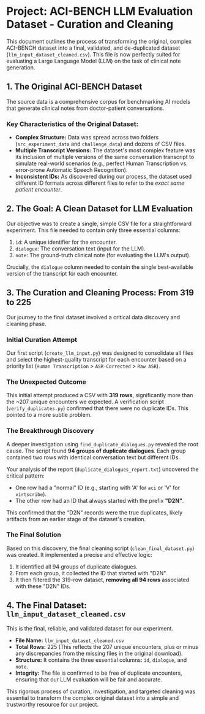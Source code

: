# Project: ACI-BENCH LLM Evaluation Dataset - Curation and Cleaning

This document outlines the process of transforming the original, complex ACI-BENCH dataset into a final, validated, and de-duplicated dataset (`llm_input_dataset_cleaned.csv`). This file is now perfectly suited for evaluating a Large Language Model (LLM) on the task of clinical note generation.

## 1. The Original ACI-BENCH Dataset

The source data is a comprehensive corpus for benchmarking AI models that generate clinical notes from doctor-patient conversations.

### Key Characteristics of the Original Dataset:

*   **Complex Structure:** Data was spread across two folders (`src_experiment_data` and `challenge_data`) and dozens of CSV files.
*   **Multiple Transcript Versions:** The dataset's most complex feature was its inclusion of multiple versions of the same conversation transcript to simulate real-world scenarios (e.g., perfect Human Transcription vs. error-prone Automatic Speech Recognition).
*   **Inconsistent IDs:** As discovered during our process, the dataset used different ID formats across different files to refer to the *exact same patient encounter*.

## 2. The Goal: A Clean Dataset for LLM Evaluation

Our objective was to create a single, simple CSV file for a straightforward experiment. This file needed to contain only three essential columns:
1.  `id`: A unique identifier for the encounter.
2.  `dialogue`: The conversation text (input for the LLM).
3.  `note`: The ground-truth clinical note (for evaluating the LLM's output).

Crucially, the `dialogue` column needed to contain the single best-available version of the transcript for each encounter.

## 3. The Curation and Cleaning Process: From 319 to 225

Our journey to the final dataset involved a critical data discovery and cleaning phase.

### Initial Curation Attempt

Our first script (`create_llm_input.py`) was designed to consolidate all files and select the highest-quality transcript for each encounter based on a priority list (`Human Transcription` > `ASR-Corrected` > `Raw ASR`).

### The Unexpected Outcome

This initial attempt produced a CSV with **319 rows**, significantly more than the ~207 unique encounters we expected. A verification script (`verify_duplicates.py`) confirmed that there were no duplicate IDs. This pointed to a more subtle problem.

### The Breakthrough Discovery

A deeper investigation using `find_duplicate_dialogues.py` revealed the root cause. The script found **94 groups of duplicate dialogues**. Each group contained two rows with identical conversation text but different IDs.

Your analysis of the report (`duplicate_dialogues_report.txt`) uncovered the critical pattern:
*   One row had a "normal" ID (e.g., starting with 'A' for `aci` or 'V' for `virtscribe`).
*   The other row had an ID that always started with the prefix **"D2N"**.

This confirmed that the "D2N" records were the true duplicates, likely artifacts from an earlier stage of the dataset's creation.

### The Final Solution

Based on this discovery, the final cleaning script (`clean_final_dataset.py`) was created. It implemented a precise and effective logic:
1.  It identified all 94 groups of duplicate dialogues.
2.  From each group, it collected the ID that started with "D2N".
3.  It then filtered the 319-row dataset, **removing all 94 rows** associated with these "D2N" IDs.

## 4. The Final Dataset: `llm_input_dataset_cleaned.csv`

This is the final, reliable, and validated dataset for our experiment.

*   **File Name:** `llm_input_dataset_cleaned.csv`
*   **Total Rows:** 225 (This reflects the 207 unique encounters, plus or minus any discrepancies from the missing files in the original download).
*   **Structure:** It contains the three essential columns: `id`, `dialogue`, and `note`.
*   **Integrity:** The file is confirmed to be free of duplicate encounters, ensuring that our LLM evaluation will be fair and accurate.

This rigorous process of curation, investigation, and targeted cleaning was essential to transform the complex original dataset into a simple and trustworthy resource for our project.